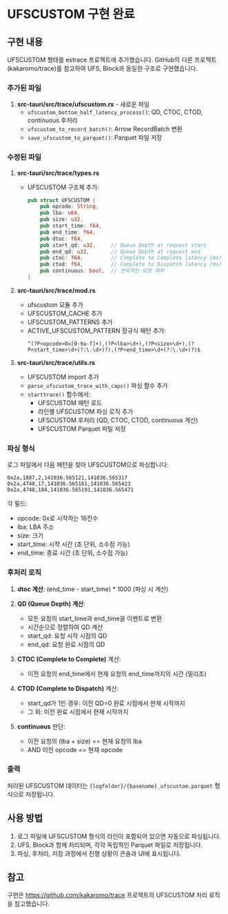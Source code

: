 # UFSCUSTOM 구현 완료

## 구현 내용

UFSCUSTOM 형태를 estrace 프로젝트에 추가했습니다. GitHub의 다른 프로젝트(kakaromo/trace)를 참고하여 UFS, Block과 동일한 구조로 구현했습니다.

### 추가된 파일

1. **src-tauri/src/trace/ufscustom.rs** - 새로운 파일
   - `ufscustom_bottom_half_latency_process()`: QD, CTOC, CTOD, continuous 후처리
   - `ufscustom_to_record_batch()`: Arrow RecordBatch 변환
   - `save_ufscustom_to_parquet()`: Parquet 파일 저장

### 수정된 파일

1. **src-tauri/src/trace/types.rs**
   - UFSCUSTOM 구조체 추가:
     ```rust
     pub struct UFSCUSTOM {
         pub opcode: String,
         pub lba: u64,
         pub size: u32,
         pub start_time: f64,
         pub end_time: f64,
         pub dtoc: f64,
         pub start_qd: u32,     // Queue Depth at request start
         pub end_qd: u32,       // Queue Depth at request end
         pub ctoc: f64,         // Complete to Complete latency (ms)
         pub ctod: f64,         // Complete to Dispatch latency (ms)
         pub continuous: bool,  // 연속적인 요청 여부
     }
     ```

2. **src-tauri/src/trace/mod.rs**
   - ufscustom 모듈 추가
   - UFSCUSTOM_CACHE 추가
   - UFSCUSTOM_PATTERNS 추가
   - ACTIVE_UFSCUSTOM_PATTERN 정규식 패턴 추가:
     ```
     ^(?P<opcode>0x[0-9a-f]+),(?P<lba>\d+),(?P<size>\d+),(?P<start_time>\d+(?:\.\d+)?),(?P<end_time>\d+(?:\.\d+)?)$
     ```

3. **src-tauri/src/trace/utils.rs**
   - UFSCUSTOM import 추가
   - `parse_ufscustom_trace_with_caps()` 파싱 함수 추가
   - `starttrace()` 함수에서:
     - UFSCUSTOM 패턴 로드
     - 라인별 UFSCUSTOM 파싱 로직 추가
     - UFSCUSTOM 후처리 (QD, CTOC, CTOD, continuous 계산)
     - UFSCUSTOM Parquet 파일 저장

### 파싱 형식

로그 파일에서 다음 패턴을 찾아 UFSCUSTOM으로 파싱합니다:

```
0x2a,1887,2,141036.565121,141036.565317
0x2a,4748,17,141036.565161,141036.565423
0x2a,4748,104,141036.565191,141036.565471
```

각 필드:
- opcode: 0x로 시작하는 16진수
- lba: LBA 주소
- size: 크기
- start_time: 시작 시간 (초 단위, 소수점 가능)
- end_time: 종료 시간 (초 단위, 소수점 가능)

### 후처리 로직

1. **dtoc 계산**: (end_time - start_time) * 1000 (파싱 시 계산)

2. **QD (Queue Depth) 계산**:
   - 모든 요청의 start_time과 end_time을 이벤트로 변환
   - 시간순으로 정렬하여 QD 계산
   - start_qd: 요청 시작 시점의 QD
   - end_qd: 요청 완료 시점의 QD

3. **CTOC (Complete to Complete)** 계산:
   - 이전 요청의 end_time에서 현재 요청의 end_time까지의 시간 (밀리초)

4. **CTOD (Complete to Dispatch)** 계산:
   - start_qd가 1인 경우: 이전 QD=0 완료 시점에서 현재 시작까지
   - 그 외: 이전 완료 시점에서 현재 시작까지

5. **continuous** 판단:
   - 이전 요청의 (lba + size) == 현재 요청의 lba
   - AND 이전 opcode == 현재 opcode

### 출력

처리된 UFSCUSTOM 데이터는 `{logfolder}/{basename}_ufscustom.parquet` 형식으로 저장됩니다.

## 사용 방법

1. 로그 파일에 UFSCUSTOM 형식의 라인이 포함되어 있으면 자동으로 파싱됩니다.
2. UFS, Block과 함께 처리되며, 각각 독립적인 Parquet 파일로 저장됩니다.
3. 파싱, 후처리, 저장 과정에서 진행 상황이 콘솔과 UI에 표시됩니다.

## 참고

구현은 https://github.com/kakaromo/trace 프로젝트의 UFSCUSTOM 처리 로직을 참고했습니다.
